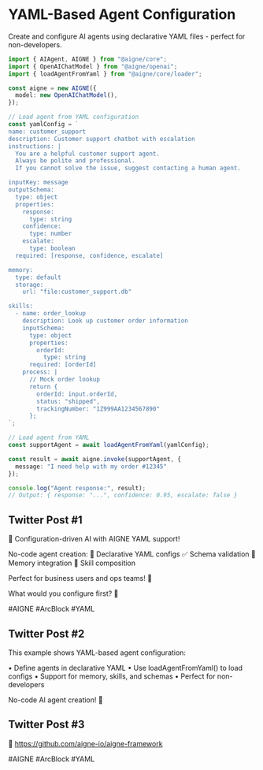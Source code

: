# YAML-Based Agent Configuration

Create and configure AI agents using declarative YAML files - perfect for non-developers.

```typescript
import { AIAgent, AIGNE } from "@aigne/core";
import { OpenAIChatModel } from "@aigne/openai";
import { loadAgentFromYaml } from "@aigne/core/loader";

const aigne = new AIGNE({
  model: new OpenAIChatModel(),
});

// Load agent from YAML configuration
const yamlConfig = `
name: customer_support
description: Customer support chatbot with escalation
instructions: |
  You are a helpful customer support agent.
  Always be polite and professional.
  If you cannot solve the issue, suggest contacting a human agent.

inputKey: message
outputSchema:
  type: object
  properties:
    response:
      type: string
    confidence:
      type: number
    escalate:
      type: boolean
  required: [response, confidence, escalate]

memory:
  type: default
  storage:
    url: "file:customer_support.db"

skills:
  - name: order_lookup
    description: Look up customer order information
    inputSchema:
      type: object
      properties:
        orderId:
          type: string
      required: [orderId]
    process: |
      // Mock order lookup
      return {
        orderId: input.orderId,
        status: "shipped",
        trackingNumber: "1Z999AA1234567890"
      };
`;

// Load agent from YAML
const supportAgent = await loadAgentFromYaml(yamlConfig);

const result = await aigne.invoke(supportAgent, {
  message: "I need help with my order #12345"
});

console.log("Agent response:", result);
// Output: { response: "...", confidence: 0.95, escalate: false }
```

## Twitter Post #1

📄 Configuration-driven AI with AIGNE YAML support!

No-code agent creation:
📝 Declarative YAML configs
✅ Schema validation
🧠 Memory integration
🔧 Skill composition

Perfect for business users and ops teams! 🚀

What would you configure first? 🤔

#AIGNE #ArcBlock #YAML

## Twitter Post #2

This example shows YAML-based agent configuration:

• Define agents in declarative YAML
• Use loadAgentFromYaml() to load configs
• Support for memory, skills, and schemas
• Perfect for non-developers

No-code AI agent creation! 📄

## Twitter Post #3

🌟 https://github.com/aigne-io/aigne-framework

#AIGNE #ArcBlock #YAML
